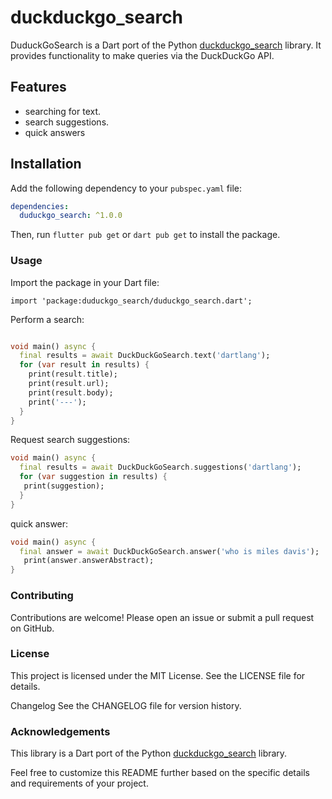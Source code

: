 # duckduckgo_search

DuduckGoSearch is a Dart port of the Python [duckduckgo_search](https://github.com/deedy5/duckduckgo_search/) library. It provides functionality to make queries via the DuckDuckGo API.

## Features

- searching for text.
- search suggestions.
- quick answers

## Installation

Add the following dependency to your `pubspec.yaml` file:

```yaml
dependencies:
  duduckgo_search: ^1.0.0
```


Then, run `flutter pub get` or `dart pub get` to install the package.

### Usage
Import the package in your Dart file:
```
import 'package:duduckgo_search/duduckgo_search.dart';
```

Perform a search:


```dart

void main() async {
  final results = await DuckDuckGoSearch.text('dartlang');
  for (var result in results) {
    print(result.title);
    print(result.url);
    print(result.body);
    print('---');
  }
}
```

Request search suggestions:

```dart
void main() async {
  final results = await DuckDuckGoSearch.suggestions('dartlang');
  for (var suggestion in results) {
   print(suggestion);
  }
}
```

quick answer:

```dart
void main() async {
  final answer = await DuckDuckGoSearch.answer('who is miles davis');
   print(answer.answerAbstract);
}
```


### Contributing
Contributions are welcome! Please open an issue or submit a pull request on GitHub.

### License
This project is licensed under the MIT License. See the LICENSE file for details.

Changelog
See the CHANGELOG file for version history.

### Acknowledgements
This library is a Dart port of the Python [duckduckgo_search](https://github.com/deedy5/duckduckgo_search/) library.


Feel free to customize this README further based on the specific details and requirements of your project.

